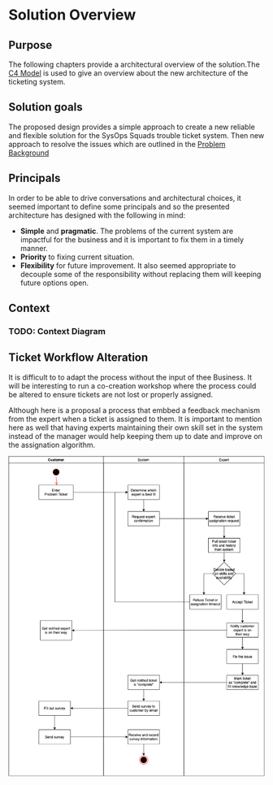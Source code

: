 # Solution Overview
## Purpose 

The following chapters provide a architectural overview of the solution.The [C4 Model](https://c4model.com/) is used to give an overview about the new architecture of the ticketing system. 

## Solution goals

The proposed design provides a simple approach to create a new reliable and flexible solution for the SysOps Squads trouble ticket system.
Then new approach to resolve the issues which are outlined in the [Problem Background](../Problem+Background/System+Analysis.md')

## Principals

In order to be able to drive conversations and architectural choices, it seemed important to define some principals and so the presented architecture has designed with the following in mind:

- **Simple** and **pragmatic**. The problems of the current system are impactful for the business and it is important to fix them in a timely manner.
- **Priority** to fixing current situation.
- **Flexibility** for future improvement. It also seemed appropriate to decouple some of the responsibility without replacing them will keeping future options open.

## Context
### TODO: Context Diagram



## Ticket Workflow Alteration

It is difficult to to adapt the process without the input of thee Business. It will be interesting to run a co-creation workshop where the process could be altered to ensure tickets are not lost or properly assigned. 

Although here is a proposal a process that embbed a feedback mechanism from the expert when a ticket is assigned to them. It is important to mention here as well that having experts maintaining their own skill set in the system instead of the manager would help keeping them up to date and improve on the assignation algorithm.

![Ticket Workflow](./resources/alternative-ticket-workflow.png?raw=true)